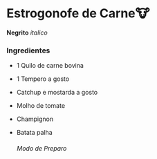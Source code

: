 # Estrogonofe de Carne:cow:

**Negrito** _italico_

### Ingredientes

- 1 Quilo de carne bovina

- 1 Tempero a gosto

- Catchup e mostarda a gosto

- Molho de tomate

- Champignon

- Batata palha

  ###### Modo de Preparo

  ​
